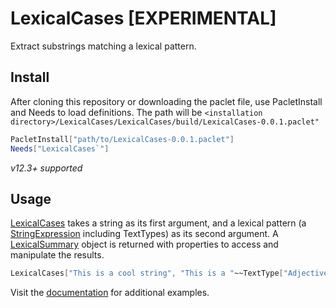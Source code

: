 # LexicalCases [EXPERIMENTAL]

Extract substrings matching a lexical pattern.

## Install
After cloning this repository or downloading the paclet file, use PacletInstall and Needs to load definitions. The path will be `<installation directory>/LexicalCases/LexicalCases/build/LexicalCases-0.0.1.paclet"`
```Mathematica
PacletInstall["path/to/LexicalCases-0.0.1.paclet"]
Needs["LexicalCases`"]
```

_v12.3+ supported_

## Usage

[LexicalCases](https://dishmint.github.io/LexicalCases/LexicalCases.html) takes a string as its first argument, and a lexical pattern (a [StringExpression](https://reference.wolfram.com/language/ref/StringExpression.html) including TextTypes) as its second argument. A [LexicalSummary](https://dishmint.github.io/LexicalCases/LexicalSummary.html) object is returned with properties to access and manipulate the results.

```Mathematica
LexicalCases["This is a cool string", "This is a "~~TextType["Adjective"]~~" string"]]
```

Visit the [documentation](https://dishmint.github.io/LexicalCases/) for additional examples.

